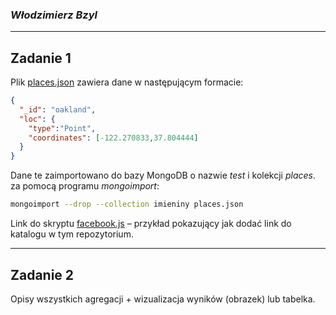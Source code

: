 ### *Włodzimierz Bzyl*

----

## Zadanie 1

Plik [places.json](/data/wbzyl/places.json) zawiera dane w następującym formacie:

```json
{
  "_id": "oakland",
  "loc": {
    "type":"Point",
    "coordinates": [-122.270833,37.804444]
  }
}
```

Dane te zaimportowano do bazy MongoDB o nazwie *test* i kolekcji *places*.
za pomocą programu *mongoimport*:

```sh
mongoimport --drop --collection imieniny places.json
```

Link do skryptu [facebook.js](/scripts/wbzyl/facebook.js) – przykład
pokazujący jak dodać link do katalogu w tym repozytorium.


----

## Zadanie 2

Opisy wszystkich agregacji + wizualizacja wyników (obrazek) lub tabelka.

